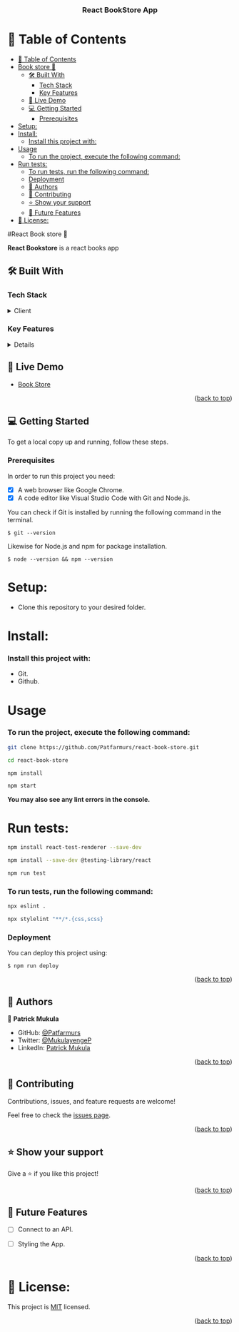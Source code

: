 <a name="readme-top"></a>

<div align="center">
  <h3><b>React BookStore App</b></h1>
</div>

# 📗 Table of Contents

- [📗 Table of Contents](#-table-of-contents)
- [Book store 📖 ](#book-store--)
  - [🛠 Built With ](#-built-with-)
    - [Tech Stack ](#tech-stack-)
    - [Key Features ](#key-features-)
  - [🚀 Live Demo ](#-live-demo-)
  - [💻 Getting Started ](#-getting-started-)
    - [Prerequisites](#prerequisites)
- [Setup:](#setup)
- [Install:](#install)
    - [Install this project with:](#install-this-project-with)
- [Usage](#usage)
    - [To run the project, execute the following command:](#to-run-the-project-execute-the-following-command)
- [Run tests:](#run-tests)
    - [To run tests, run the following command:](#to-run-tests-run-the-following-command)
    - [Deployment](#deployment)
  - [👥 Authors ](#-authors-)
  - [🤝 Contributing ](#-contributing-)
  - [⭐️ Show your support ](#️-show-your-support-)
  - [🔭 Future Features ](#-future-features-)
- [📝 License:](#-license)

<!-- PROJECT DESCRIPTION -->

#React Book store 📖 <a name="about-project"></a>


<b>React Bookstore</b> is a react books app

## 🛠 Built With <a name="built-with"></a>

### Tech Stack <a name="tech-stack"></a>


<details>
  <summary>Client</summary>
  <ul>
    <li><a href="https://reactjs.org/">React.js</a></li>
  </ul>
</details>

### Key Features <a name="key-features"></a>

<details>
 Some Key feature of this project 
  <ul>
    <li>User can read book</li>
    <li>User can make CRUD operatopn with the book list</li>
  </ul>
</details>

## 🚀 Live Demo <a name="live-demo"></a>


- [Book Store](https://react-book-store-7nwr.onrender.com)

<p align="right">(<a href="#readme-top">back to top</a>)</p>

<!-- GETTING STARTED -->

## 💻 Getting Started <a name="getting-started"></a>


To get a local copy up and running, follow these steps.

### Prerequisites

In order to run this project you need:
- [x] A web browser like Google Chrome.
- [x] A code editor like Visual Studio Code with Git and Node.js.

You can check if Git is installed by running the following command in the terminal.
```
$ git --version
```

Likewise for Node.js and npm for package installation.
```
$ node --version && npm --version
```

# Setup:
- Clone this repository to your desired folder.

# Install:
### Install this project with:
- Git.
- Github.
# Usage

### To run the project, execute the following command:

  ```sh 
  git clone https://github.com/Patfarmurs/react-book-store.git
  ```
  ```sh 
  cd react-book-store
  ```
  ```sh 
  npm install
  ```
  ```sh 
  npm start
  ```

**You may also see any lint errors in the console.**



# Run tests:

  ```sh 
  npm install react-test-renderer --save-dev
  ```
  ```sh 
  npm install --save-dev @testing-library/react
  ```
  ```sh 
  npm run test
  ```
### To run tests, run the following command:
  ```sh 
  npx eslint .
  ```
   ```sh 
  npx stylelint "**/*.{css,scss}
  ```



### Deployment

You can deploy this project using:

```
$ npm run deploy
```


<p align="right">(<a href="#readme-top">back to top</a>)</p>

<!-- AUTHORS -->

## 👥 Authors <a name="authors"></a>


👤 **Patrick Mukula**

- GitHub: [@Patfarmurs](https://github.com/Patfarmurs)
- Twitter: [@MukulayengeP](https://twitter.com/MukulayengeP)
- LinkedIn: [Patrick Mukula](https://linkedin.com/in/patrick-mukula/)


<p align="right">(<a href="#readme-top">back to top</a>)</p>





## 🤝 Contributing <a name="contributing"></a>

Contributions, issues, and feature requests are welcome!

Feel free to check the [issues page](../../issues/).

<p align="right">(<a href="#readme-top">back to top</a>)</p>



## ⭐️ Show your support <a name="support"></a>



Give a ⭐️ if you like this project!

<p align="right">(<a href="#readme-top">back to top</a>)</p>

## 🔭 Future Features <a name="future-features"></a>

- [ ]  Connect to an API.
- [ ]  Styling the App.


<p align="right">(<a href="#readme-top">back to top</a>)</p>

# 📝 License:
This project is [MIT](./LICENSE) licensed.
<p align="right">(<a href="#readme-top">back to top</a>)</p>












